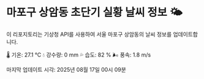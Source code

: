 
# 마포구 상암동 초단기 실황 날씨 정보 🌤️

이 리포지토리는 기상청 API를 사용하여 서울 마포구 상암동의 날씨 정보를 업데이트합니다. 

🌡️ 기온: 27.1 ℃
💧 강수량: 0 mm
💦 습도: 82 %
🌬️ 풍속: 1.8 m/s

마지막 업데이트 시각: 2025년 08월 17일 00시 09분    
